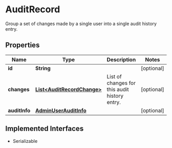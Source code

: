 

# AuditRecord

Group a set of changes made by a single user into a single audit history entry.

## Properties

| Name | Type | Description | Notes |
|------------ | ------------- | ------------- | -------------|
|**id** | **String** |  |  [optional] |
|**changes** | [**List&lt;AuditRecordChange&gt;**](AuditRecordChange.md) | List of changes for this audit history entry. |  [optional] |
|**auditInfo** | [**AdminUserAuditInfo**](AdminUserAuditInfo.md) |  |  [optional] |


## Implemented Interfaces

* Serializable


